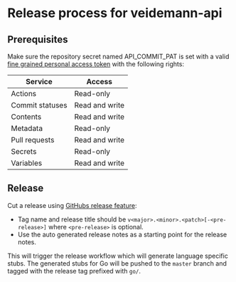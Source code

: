 # Release process for veidemann-api

## Prerequisites

Make sure the repository secret named API_COMMIT_PAT is set with a valid
[fine grained personal access token](https://docs.github.com/en/authentication/keeping-your-account-and-data-secure/managing-your-personal-access-tokens#creating-a-fine-grained-personal-access-token)
with the following rights:

| Service         | Access         |
|-----------------|----------------|
| Actions         | Read-only      |
| Commit statuses | Read and write |
| Contents        | Read and write |
| Metadata        | Read-only      |
| Pull requests   | Read and write |
| Secrets         | Read-only      |
| Variables       | Read and write |

## Release

Cut a release using [GitHubs release feature](https://docs.github.com/en/repositories/releasing-projects-on-github/managing-releases-in-a-repository):

* Tag name and release title should be  `v<major>.<minor>.<patch>[-<pre-release>]` where `<pre-release>` is optional.
* Use the auto generated release notes as a starting point for the release notes.

This will trigger the release workflow which will generate language specific stubs. 
The generated stubs for Go will be pushed to the `master` branch and tagged with the release tag prefixed with `go/`.